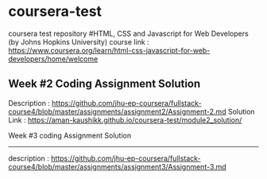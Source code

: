 # coursera-test
coursera test repository
#HTML, CSS and Javascript for Web Developers (by Johns Hopkins University)
course link : https://www.coursera.org/learn/html-css-javascript-for-web-developers/home/welcome

Week #2 Coding Assignment Solution
------------------------------------------------------------
Description   : https://github.com/jhu-ep-coursera/fullstack-course4/blob/master/assignments/assignment2/Assignment-2.md
Solution Link : https://aman-kaushikk.github.io/coursera-test/module2_solution/

Week #3 coding Assignment Solution

-------------------------------------------------------------
description  : https://github.com/jhu-ep-coursera/fullstack-course4/blob/master/assignments/assignment3/Assignment-3.md
